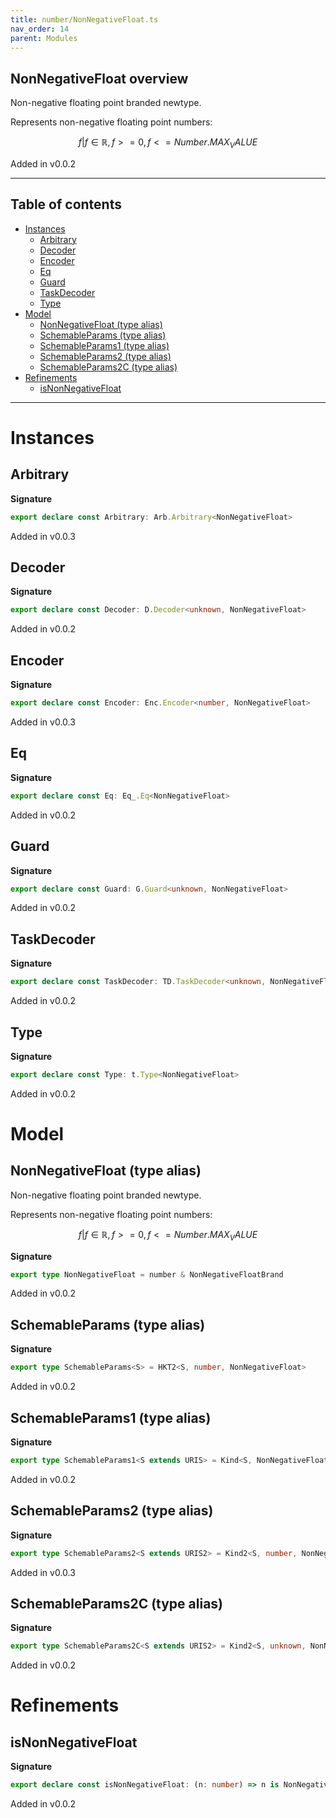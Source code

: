 ```yaml
---
title: number/NonNegativeFloat.ts
nav_order: 14
parent: Modules
---
```


## NonNegativeFloat overview

Non-negative floating point branded newtype.

Represents non-negative floating point numbers:

```math
 { f | f ∈ ℝ, f >= 0, f <= Number.MAX_VALUE }
```

Added in v0.0.2

---

<h2 class="text-delta">Table of contents</h2>

- [Instances](#instances)
  - [Arbitrary](#arbitrary)
  - [Decoder](#decoder)
  - [Encoder](#encoder)
  - [Eq](#eq)
  - [Guard](#guard)
  - [TaskDecoder](#taskdecoder)
  - [Type](#type)
- [Model](#model)
  - [NonNegativeFloat (type alias)](#nonnegativefloat-type-alias)
  - [SchemableParams (type alias)](#schemableparams-type-alias)
  - [SchemableParams1 (type alias)](#schemableparams1-type-alias)
  - [SchemableParams2 (type alias)](#schemableparams2-type-alias)
  - [SchemableParams2C (type alias)](#schemableparams2c-type-alias)
- [Refinements](#refinements)
  - [isNonNegativeFloat](#isnonnegativefloat)

---

# Instances

## Arbitrary

**Signature**

```ts
export declare const Arbitrary: Arb.Arbitrary<NonNegativeFloat>
```

Added in v0.0.3

## Decoder

**Signature**

```ts
export declare const Decoder: D.Decoder<unknown, NonNegativeFloat>
```

Added in v0.0.2

## Encoder

**Signature**

```ts
export declare const Encoder: Enc.Encoder<number, NonNegativeFloat>
```

Added in v0.0.3

## Eq

**Signature**

```ts
export declare const Eq: Eq_.Eq<NonNegativeFloat>
```

Added in v0.0.2

## Guard

**Signature**

```ts
export declare const Guard: G.Guard<unknown, NonNegativeFloat>
```

Added in v0.0.2

## TaskDecoder

**Signature**

```ts
export declare const TaskDecoder: TD.TaskDecoder<unknown, NonNegativeFloat>
```

Added in v0.0.2

## Type

**Signature**

```ts
export declare const Type: t.Type<NonNegativeFloat>
```

Added in v0.0.2

# Model

## NonNegativeFloat (type alias)

Non-negative floating point branded newtype.

Represents non-negative floating point numbers:

```math
 { f | f ∈ ℝ, f >= 0, f <= Number.MAX_VALUE }
```

**Signature**

```ts
export type NonNegativeFloat = number & NonNegativeFloatBrand
```

Added in v0.0.2

## SchemableParams (type alias)

**Signature**

```ts
export type SchemableParams<S> = HKT2<S, number, NonNegativeFloat>
```

Added in v0.0.2

## SchemableParams1 (type alias)

**Signature**

```ts
export type SchemableParams1<S extends URIS> = Kind<S, NonNegativeFloat>
```

Added in v0.0.2

## SchemableParams2 (type alias)

**Signature**

```ts
export type SchemableParams2<S extends URIS2> = Kind2<S, number, NonNegativeFloat>
```

Added in v0.0.3

## SchemableParams2C (type alias)

**Signature**

```ts
export type SchemableParams2C<S extends URIS2> = Kind2<S, unknown, NonNegativeFloat>
```

Added in v0.0.2

# Refinements

## isNonNegativeFloat

**Signature**

```ts
export declare const isNonNegativeFloat: (n: number) => n is NonNegativeFloat
```

Added in v0.0.2
